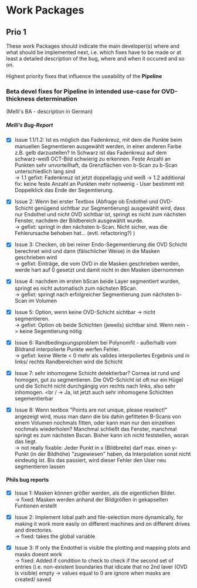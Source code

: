 # Work Packages
## Prio 1
These work Packages should indicate the main developer(s) where and what should be implemented next, i.e. which fixes have to be made or at least a detailed description of the bug, where and when it occured and so on.

Highest priority fixes that influence the useability of the **Pipeline**


### Beta devel fixes for **Pipeline** in intended use-case for OVD-thickness determination
(Melli's BA - description in German)

##### Melli's Bug-Report
- [x] Issue 1.1/1.2: Ist es möglich das Fadenkreuz, mit dem die Punkte beim manuellen Segmentieren ausgewählt werden, in einer anderen Farbe z.B. gelb darzustellen? In Schwarz ist das Fadenkreuz auf dem schwarz-weiß OCT-Bild schwierig zu erkennen. Feste Anzahl an Punkten sehr unvorteilhaft, da Grenzflächen von b-Scan zu b-Scan unterschiedlich lang sind  <br />
-> 1.1 gefixt: Fadenkreuz ist jetzt doppellagig und weiß
-> 1.2 additional fix: keine feste Anzahl an Punkten mehr notwenig - User bestimmt mit Doppelklick das Ende der Segemtierung.

- [x] Issue 2: Wenn bei erster Textbox (Abfrage ob Endothel und OVD-Schicht genügend sichtbar zur Segmentierung) ausgewählt wird, dass nur Endothel und nicht OVD sichtbar ist, springt es nicht zum nächsten Fenster, nachdem der Bildbereich ausgewählt wurde. <br />
-> gefixt: springt in den nächsten b-Scan. Nicht sicher, was die Fehlerursache behoben hat... (evtl. refactoring?) )

- [x] Issue 3: Checken, ob bei reiner Endo-Segementierung die OVD Schicht berechnet wird und dann (fälschlicher Weise) in die Masken geschrieben wird <br />
-> gefixt: Einträge, die vom OVD in die Masken geschrieben werden, werde hart auf 0 gesetzt und damit nicht in den Masken übernommen

- [x] Issue 4: nachdem im ersten bScan beide Layer segmentiert wurden, springt es nicht automatisch zum nächsten BScan.  <br />
-> gefixt: springt nach erfolgreicher Segmentierung zum nächsten b-Scan im Volumen

- [x] Issue 5: Option, wenn keine OVD-Schicht sichtbar -> nicht segmentieren.  <br />
-> gefixt: Option ob beide Schichten (jeweils) sichtbar sind. Wenn nein -> keine Segemtierung nötig

- [x] Issue 6: Randbedingsungsproblem bei Polynomfit - außerhalb vom Bildrand interpolierte Punkte werfen Fehler. <br />
-> gefixt: keine Werte < 0 mehr als valides interpoliertes Ergebnis und in links/ rechts Randbereichen wird die Schicht

- [x] Issue 7: sehr inhomogene Schicht detektierbar? Cornea ist rund und homogen, gut zu segmentieren. Die OVD-Schicht ist oft nur ein Hügel und die Schicht nicht durchgängig von rechts nach links, also sehr inhomogen.  <br /
-> Ja, ist jetzt auch sehr inhomogene Schichten segementierbar

- [x] Issue 8: Wenn textbox "Points are not unique, please reselect!" angezeigt wird, muss man dann die bis dahin gefitteten B-Scans von einem Volumen nochmals fitten, oder kann man nur den einzelnen nochmals wiederholen? Manchmal schließt das Fenster, manchmal springt es zum nächsten Bscan. Bisher kann ich nicht feststellen, woran das liegt.  <br />
-> not really fixable: Jeder Punkt in x (Bildbreite) darf max. einen y-Punkt (in der Bildhöhe) "zugewiesen" haben, da Interpolation sonst nicht eindeutig ist. Bis das passiert, wird dieser Fehler den User neu segmentieren lassen


#### Phils bug reports
- [x] Issue 1: Masken können größer werden, als die eigentlichen Bilder.  <br />
-> fixed: Masken werden anhand der Bildgrößen in gekapselten Funtionen erstellt

- [x] Issue 2: Implement lobal path and file-selection more dynamically, for making it work more easily on different machines and on different drives and directories. <br />
-> fixed: takes the global variable

- [x] Issue 3: If only the Endothel is visible the plotting and mapping plots and masks doesnt work <br />
-> fixed: Added if condition to check to check if the second set of entries (i.e. non-existent boundaries that idicate that no 2nd laver (OVD is visible) empty -> values equal to 0 are ignore when masks are created/ saved
